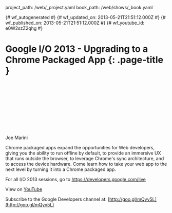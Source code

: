 project_path: /web/_project.yaml
book_path: /web/shows/_book.yaml

{# wf_autogenerated #}
{# wf_updated_on: 2013-05-21T21:51:12.000Z #}
{# wf_published_on: 2013-05-21T21:51:12.000Z #}
{# wf_youtube_id: e0W2szZ2qhg #}

# Google I/O 2013 - Upgrading to a Chrome Packaged App {: .page-title }


<div class="video-wrapper">
  <iframe class="devsite-embedded-youtube-video" data-video-id="e0W2szZ2qhg"
          data-autohide="1" data-showinfo="0" frameborder="0" allowfullscreen>
  </iframe>
</div>

Joe Marini 

Chrome packaged apps expand the opportunities for Web developers, giving you the ability to run offline by default, to provide an immersive UX that runs outside the browser, to leverage Chrome&#x27;s sync architecture, and to access the device hardware. Come learn how to take your web app to the next level by turning it into a Chrome packaged app.

For all I/O 2013 sessions, go to https://developers.google.com/live

View on [YouTube](https://youtu.be/e0W2szZ2qhg)

Subscribe to the Google Developers channel at: [http://goo.gl/mQyv5L](http://goo.gl/mQyv5L)
